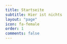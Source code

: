 ```yaml
---
title: Startseite
subtitle: Hier ist nichts
layout: "page"
icon: fa-female
order: 1
comments: false
---
```

